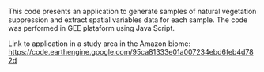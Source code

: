 This code presents an application to generate samples of natural vegetation suppression and extract spatial variables data for each sample. The code was performed in GEE plataform using Java Script.

Link to application in a study area in the Amazon biome: https://code.earthengine.google.com/95ca81333e01a007234ebd6feb4d782d
